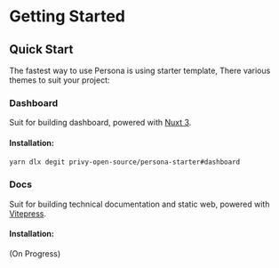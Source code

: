 # Getting Started

## Quick Start

The fastest way to use Persona is using starter template, There various themes to suit your project:

### Dashboard

Suit for building dashboard, powered with [Nuxt 3](https://v3.nuxtjs.org/).

#### Installation:

```bash
yarn dlx degit privy-open-source/persona-starter#dashboard
```

### Docs

Suit for building technical documentation and static web, powered with [Vitepress](https://vitepress.vuejs.org/).

#### Installation:

(On Progress)
